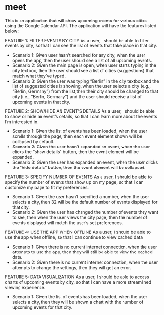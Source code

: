 # meet

This is an application that will show upcoming events for various cities using the Google Calendar API. The application will have the features listed below:

FEATURE 1: FILTER EVENTS BY CITY
As a user, I should be able to filter events by city, so that I can see the list of events that take place in that city.
* Scenario 1: Given user hasn’t searched for any city, when the user opens the app, then the user should see a list of all upcoming events.
* Scenario 2: Given the main page is open, when user starts typing in the city textbox, then the user should see a list of cities (suggestions) that match what they’ve typed.
* Scenario 3: Given the user was typing “Berlin” in the city textbox and the list of suggested cities is showing, when the user selects a city (e.g., “Berlin, Germany”) from the list,then their city should be changed to that city (i.e., “Berlin, Germany”) and the user should receive a list of upcoming events in that city.

FEATURE 2: SHOW/HIDE AN EVENT'S DETAILS
As a user, I should be able to show or hide an event’s details, so that I can learn more about the events I’m interested in.
* Scenario 1: Given the list of events has been loaded, when the user scrolls through the page, then each event element shown will be collapsed by default.
* Scenario 2: Given the user hasn’t expanded an event, when the user clicks the “show details” button, then the event element will be expanded.
* Scenario 3: Given the user has expanded an event, when the user clicks the “hide details” button, then the event element will be collapsed. 

FEATURE 3: SPECIFY NUMBER OF EVENTS
As a user, I should be able to specify the number of events that show up on my page, so that I can customize my page to fit my preferences.
* Scenario 1: Given the user hasn’t specified a number, when the user selects a city, then 32 will be the default number of events displayed for that city.
* Scenario 2: Given the user has changed the number of events they want to see, then when the user views the city page, then the number of events displayed will match the user’s set preferences. 

FEATURE 4: USE THE APP WHEN OFFLINE
As a user, I should be able to use the app when offline, so that I can continue to view cached data.
* Scenario 1: Given there is no current internet connection, when the user attempts to use the app, then they will still be able to view the cached data.
* Scenario 2: Given there is no current internet connection, when the user attempts to change the settings, then they will get an error. 

FEATURE 5: DATA VISUALIZATION
As a user, I should be able to access charts of upcoming events by city, so that I can have a more streamlined viewing experience. 
* Scenario 1: Given the list of events has been loaded, when the user selects a city, then they will be shown a chart with the number of upcoming events for that city.
